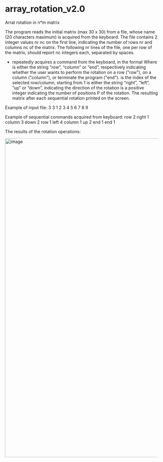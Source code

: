 # array_rotation_v2.0
Arrat rotation in n*m matrix

The program reads the initial matrix (max 30 x 30) from a file, whose name (20 characters maximum) is
acquired from the keyboard. The file contains 2 integer values nr nc on the first line, indicating the number of rows nr and columns nc of the matrix. The following nr lines of the file, one per row of the matrix, should report nc integers each, separated by spaces.
- repeatedly acquires a command from the keyboard, in the format
<selector> <index> <direction> <locations>
Where <selector> is either the string “row”, “column” or “end”, respectively indicating whether the user wants to perform the rotation on a row ("row"), on a column ("column"), or terminate the program ("end").
<index> is the index of the selected row/column, starting from 1
<direction> is either the string “right”, ”left”, ”up” or “down”, indicating the direction of the rotation
<locations> is a positive integer indicating the number of positions P of the rotation.
The resulting matrix after each sequential rotation printed on the screen.

 
Example of input file:
3 3 
1 2 3 
4 5 6
7 8 9
 
Example of sequential commands acquired from keyboard:
row 2 right 1
column 3 down 2
row 1 left 4
column 1 up 2
end 1 end 1
 
The results of the rotation operations:
 
<img width="1049" alt="image" src="https://user-images.githubusercontent.com/91722056/236355409-9da4da6d-09eb-4378-9b97-5c7dfd9dc6a6.png">
